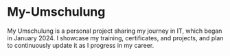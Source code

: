 # My-Umschulung
My Umschulung is a personal project sharing my journey in IT, which began in January 2024. I showcase my training, certificates, and projects, and plan to continuously update it as I progress in my career.
